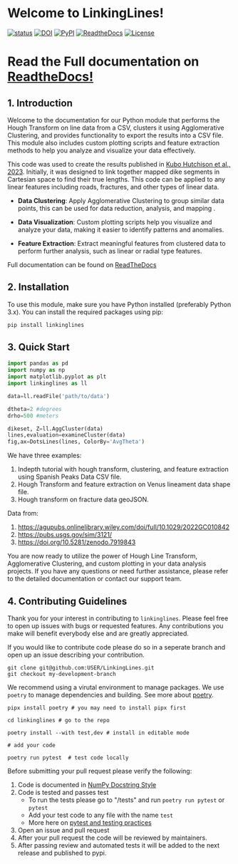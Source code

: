 
# Welcome to LinkingLines!
 [![status](https://joss.theoj.org/papers/64eeef828a1100bfba74052d89314758/status.svg)](https://joss.theoj.org/papers/64eeef828a1100bfba74052d89314758) [![DOI](https://zenodo.org/badge/272334230.svg)](https://zenodo.org/badge/latestdoi/272334230) [![PyPI](https://img.shields.io/pypi/v/LinkingLines.svg)](https://pypi.org/project/LinkingLines/) [![ReadtheDocs](https://readthedocs.org/projects/linkinglines/badge/)](https://linkinglines.readthedocs.io/) [![License](https://img.shields.io/badge/License-MIT-yellow.svg)](https://opensource.org/licenses/MIT)

# Read the Full documentation on [ReadtheDocs!](https://linkinglines.readthedocs.io/en/latest/)

## 1. Introduction
Welcome to the documentation for our Python module that performs the Hough
Transform on line data from a CSV, clusters it using Agglomerative Clustering,
and provides functionality to export the results into a CSV file.
This module also includes custom plotting scripts and feature extraction
methods to help you analyze and visualize your data effectively.

This code was used to create the results published in
[Kubo Hutchison et al., 2023](https://agupubs.onlinelibrary.wiley.com/doi/full/10.1029/2022GC010842).
Initially, it was designed to link together mapped dike segments in Cartesian space
to find their true lengths. This code can be applied to any linear features including
roads, fractures, and other types of linear data.

- **Data Clustering**: Apply Agglomerative Clustering to group similar data points, this
can be used for data reduction, analysis, and mapping .

- **Data Visualization**: Custom plotting scripts help you visualize and analyze
your data, making it easier to identify patterns and anomalies.

- **Feature Extraction**: Extract meaningful features from clustered data to
perform further analysis, such as linear or radial type features.


Full documentation can be found on [ReadTheDocs](https://linkinglines.readthedocs.io/en/latest/)

## 2. Installation
To use this module, make sure you have Python installed (preferably Python 3.x).
You can install the required packages using pip:

```bash
pip install linkinglines
```

## 3. Quick Start

```python
import pandas as pd
import numpy as np
import matplotlib.pyplot as plt
import linkinglines as ll

data=ll.readFile('path/to/data')

dtheta=2 #degrees
drho=500 #meters

dikeset, Z=ll.AggCluster(data)
lines,evaluation=examineCluster(data)
fig,ax=DotsLines(lines, ColorBy='AvgTheta')

```

We have three examples:
1. Indepth tutorial with hough transform, clustering, and feature extraction using Spanish Peaks Data CSV file.
2. Hough Transform and feature extraction on Venus lineament data shape file.
3. Hough transform on fracture data geoJSON.

Data from: 
1. https://agupubs.onlinelibrary.wiley.com/doi/full/10.1029/2022GC010842
2. https://pubs.usgs.gov/sim/3121/
3. https://doi.org/10.5281/zenodo.7919843

You are now ready to utilize the power of Hough Line Transform, Agglomerative Clustering, and custom plotting in your data analysis projects. If you have any questions or need further assistance, please refer to the detailed documentation or contact our support team.


## 4. Contributing Guidelines
Thank you for your interest in contributing to `linkinglines`. Please feel free to open up issues with bugs or requested features. Any contributions you make will benefit everybody else and are greatly appreciated.


If you would like to contribute code please do so in a seperate branch and open up an issue describing your contribution.

```
git clone git@github.com:USER/LinkingLines.git
git checkout my-development-branch
```

We recommend using a virutal environment to manage packages. We use `poetry` to manage dependencies and building.
See more about [poetry](https://python-poetry.org/).


```
pipx install poetry # you may need to install pipx first

cd linkinglines # go to the repo

poetry install --with test,dev # install in editable mode

# add your code 

poetry run pytest  # test code locally

```


Before submitting your pull request please verify the following:

1. Code is documented in [NumPy Docstring Style](https://sphinxcontrib-napoleon.readthedocs.io/en/latest/example_numpy.html)
2. Code is tested and passes test 
    - To run the tests please go to "/tests" and run `poetry run pytest` or `pytest`
    - Add your test code to any file with the name `test`
    - More here on [pytest and testing practices](https://docs.pytest.org/en/8.0.x/)
3. Open an issue and pull request 
4. After your pull request the code will be reviewed by maintainers. 
5. After passing review and automated tests it will be added to the next release and published to pypi.
